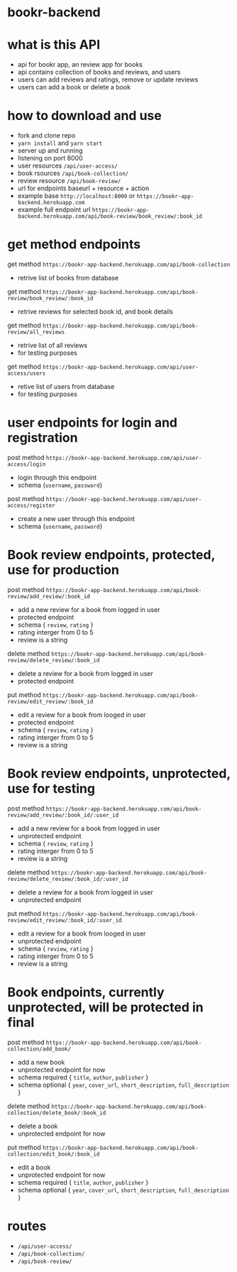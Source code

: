 # bookr-backend

# what is this API
- api for bookr app, an review app for books
- api contains collection of books and reviews, and users
- users can add reviews and ratings, remove or update reviews
- users can add a book or delete a book

# how to download and use
- fork and clone repo
- `yarn install` and `yarn start`
- server up and running
- listening on port 8000
- user resources `/api/user-access/`
- book rsources `/api/book-collection/`
- review resource `/api/book-review/`
- url for endpoints baseurl + resource + action
- example  base `http://localhost:8000` or `https://bookr-app-backend.herokuapp.com`
- example full endpoint url `https://bookr-app-backend.herokuapp.com/api/book-review/book_review/:book_id`

# get method endpoints
get method `https://bookr-app-backend.herokuapp.com/api/book-collection`
  - retrive list of books from database

get method `https://bookr-app-backend.herokuapp.com/api/book-review/book_review/:book_id`
  - retrive reviews for selected book id, and book details

get method `https://bookr-app-backend.herokuapp.com/api/book-review/all_reviews`
  - retrive list of all reviews
  - for testing purposes

get method `https://bookr-app-backend.herokuapp.com/api/user-access/users`
  - retive list of users from database
  - for testing purposes


# user endpoints for login and registration

post method `https://bookr-app-backend.herokuapp.com/api/user-access/login`
  - login through this endpoint
  - schema {`username`, `password`}

post method `https://bookr-app-backend.herokuapp.com/api/user-access/register`
  - create a new user through this endpoint
  - schema {`username`, `password`}


# Book review endpoints, protected, use for production
post method `https://bookr-app-backend.herokuapp.com/api/book-review/add_review/:book_id`
  - add a new review for a book from logged in user
  - protected endpoint
  - schema { `review`, `rating` }
  - rating interger from 0 to 5
  - review is a string

delete method `https://bookr-app-backend.herokuapp.com/api/book-review/delete_review/:book_id`
  - delete a review for a book from logged in user
  - protected endpoint

put method `https://bookr-app-backend.herokuapp.com/api/book-review/edit_review/:book_id`
  - edit a review for a book from looged in user
  - protected endpoint
  - schema { `review`, `rating` }
  - rating interger from 0 to 5
  - review is a string


# Book review endpoints, unprotected, use for testing
post method `https://bookr-app-backend.herokuapp.com/api/book-review/add_review/:book_id/:user_id`
  - add a new review for a book from logged in user
  - unprotected endpoint
  - schema { `review`, `rating` }
  - rating interger from 0 to 5
  - review is a string

delete method `https://bookr-app-backend.herokuapp.com/api/book-review/delete_review/:book_id/:user_id`
  - delete a review for a book from logged in user
  - unprotected endpoint

put method `https://bookr-app-backend.herokuapp.com/api/book-review/edit_review/:book_id/:user_id`
  - edit a review for a book from looged in user
  - unprotected endpoint
  - schema { `review`, `rating` }
  - rating interger from 0 to 5
  - review is a string

# Book endpoints, currently unprotected, will be protected in final
post method `https://bookr-app-backend.herokuapp.com/api/book-collection/add_book/`
  - add a new book
  - unprotected endpoint for now
  - schema required { `title`, `author`, `publisher` }
  - schema optional { `year`, `cover_url`, `short_description`, `full_description` }

delete method `https://bookr-app-backend.herokuapp.com/api/book-collection/delete_book/:book_id`
  - delete a book
  - unprotected endpoint for now

put method `https://bookr-app-backend.herokuapp.com/api/book-collection/edit_book/:book_id`
  - edit a book
  - unprotected endpoint for now
  - schema required { `title`, `author`, `publisher` }
  - schema optional { `year`, `cover_url`, `short_description`, `full_description` }


# routes
  - `/api/user-access/`
  - `/api/book-collection/`
  - `/api/book-review/`

